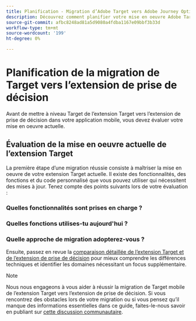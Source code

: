 ```yaml
---
title: Planification - Migration d’Adobe Target vers Adobe Journey Optimizer - Extension mobile de prise de décision
description: Découvrez comment planifier votre mise en oeuvre Adobe Target d’at.js 2.x au SDK Web Adobe Experience Platform.
source-git-commit: afbc8248ad81a5d9080a4fdba1167e09bbf3b33d
workflow-type: tm+mt
source-wordcount: '199'
ht-degree: 0%

---
```


# Planification de la migration de Target vers l’extension de prise de décision

Avant de mettre à niveau Target de l’extension Target vers l’extension de prise de décision dans votre application mobile, vous devez évaluer votre mise en oeuvre actuelle.

## Évaluation de la mise en oeuvre actuelle de l’extension Target

La première étape d’une migration réussie consiste à maîtriser la mise en oeuvre de votre extension Target actuelle. Il existe des fonctionnalités, des fonctions et du code personnalisé que vous pouvez utiliser qui nécessitent des mises à jour. Tenez compte des points suivants lors de votre évaluation :

### Quelles fonctionnalités sont prises en charge ?

<!--Platform Web SDK is under continuous active development and features and enhancements are added regularly. As you evaluate your current at.js implementation, refer to the [supported use cases](https://github.com/orgs/adobe/projects/18/views/1) page for the latest information.-->

### Quelles fonctions utilises-tu aujourd&#39;hui ?

<!--Platform Web SDK is a new library that consolidates all Adobe solutions for the websites into a single SDK. This enables tighter integration and enables new capabilities unique to Adobe Experience Platform. However, this also means at.js functions are not backwards compatible with Platform Web SDK. As you evaluate your current implementation, make note of the following:

- at.js functions such as `getOffer()` and `applyOffer()`
- Modifications to Target's global settings
- Integration with Adobe Analytics
- Use of a flicker mitigation script
- Use of response tokens
- Use of mbox, profile, and entity parameters
- Custom code unique to your implementation-->

### Quelle approche de migration adopterez-vous ?

<!--Once you have revisited your at.js implementation, you need to determine a migration approach. There are two options:

- Migrate all Adobe applications at once across the entire site
- Migrate on a page-by-page basis

Because Platform Web SDK combines and enables multiple Adobe applications, you must coordinate the Target migration of other Adobe applications like Analytics and Audience Manager. All Adobe libraries on a given page should be migrated at the same time. A mixed implementation of Platform Web SDK for Target and AppMeasurement for Analytics on a particular page is not supported. However, a mixed implementation across different pages is supported, for example Platform Web SDK on page A, and at.js with AppMeasurement on page B.

As you migrate, you should plan on following your company's process for testing and releasing new code and use things like development, qa, and staging environments before you release to production.-->

<!--
>[!CAUTION]
>
>Redirect offers are not supported in page-by-page migrations if redirecting from a page with one library to a page with a different library
-->


Ensuite, passez en revue la [comparaison détaillée de l’extension Target et de l’extension de prise de décision](detailed-comparison.md) pour mieux comprendre les différences techniques et identifier les domaines nécessitant un focus supplémentaire.

>[!NOTE]
>
>Nous nous engageons à vous aider à réussir la migration de Target mobile de l’extension Target vers l’extension de prise de décision. Si vous rencontrez des obstacles lors de votre migration ou si vous pensez qu’il manque des informations essentielles dans ce guide, faites-le-nous savoir en publiant sur [cette discussion communautaire](https://experienceleaguecommunities.adobe.com/t5/adobe-experience-platform-data/tutorial-discussion-migrate-target-from-at-js-to-web-sdk/m-p/575587#M463).
